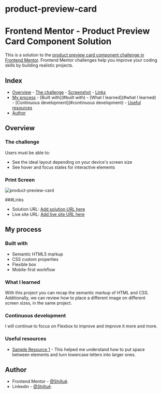 # product-preview-card
# Frontend Mentor - Product Preview Card Component Solution

This is a solution to the [product preview card component challenge in Frontend Mentor](https://www.frontendmentor.io/challenges/product-preview-card-component-GO7UmttRfa). Frontend Mentor challenges help you improve your coding skills by building realistic projects.

## Index

- [Overview](#overview)
      - [The challenge](#the-challenge)
      - [Screenshot](#screenshot)
      - [Links](#links)
- [My process](#my-process)
      - [Built with](#built with)
      - [What I learned](#what I learned)
      - [Continuous development](#continuous development)
      - [Useful resources](#useful-resources)
- [Author](#author)


## Overview

### The challenge

Users must be able to:

- See the ideal layout depending on your device's screen size
- See hover and focus states for interactive elements

### Print Screen

![product-preview-card](https://github.com/Shillue/product-preview-card/assets/86475008/bb134005-91ab-4549-a7de-8f868c331a3f)


###Links

- Solution URL: [Add solution URL here](https://github.com/Shillue/product-preview-card.git)
- Live site URL: [Add live site URL here](https://shillue.github.io/product-preview-card/)

## My process

### Built with

- Semantic HTML5 markup
- CSS custom properties
- Flexible box
- Mobile-first workflow

### What I learned

With this project you can recap the semantic markup of HTML and CSS. Additionally, we can review how to place a different image on different screen sizes, in the same project.

### Continuous development

I will continue to focus on Flexbox to improve and improve it more and more.

### Useful resources

- [Sample Resource 1](https://www.w3schools.com/cssref/pr_text_letter-spacing.php) - This helped me understand how to put space between elements and turn lowercase letters into larger ones.

## Author

- Frontend Mentor - [@Shilluê](https://www.frontendmentor.io/profile/Shillue).
- Linkedin - [@Shilluê](https://www.linkedin.com/in/shilu%C3%AA/).
